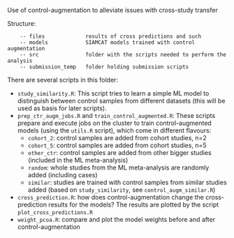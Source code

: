 Use of control-augmentation to alleviate issues with cross-study transfer

Structure:
```
    -- files             results of cross predictions and such
    -- models            SIAMCAT models trained with control augmentation
    -- src               folder with the scripts needed to perform the analysis
    -- submission_temp   folder holding submission scripts
```

There are several scripts in this folder:

- `study_similarity.R`: This script tries to learn a simple ML model to
distinguish between control samples from different datasets (this will be used
    as basis for later scripts).
- `prep_ctr_augm_jobs.R` and `train_control_augmented.R`: These scripts
prepare and execute jobs on the cluster to train control-augmented models
(using the `utils.R` script), which come in different flavours:
    - `cohort_2`: control samples are added from cohort studies, n=2
    - `cohort_5`: control samples are added from cohort studies, n=5
    - `other_ctr`: control samples are added from other bigger studies
    (included in the ML meta-analysis)
    - `random`: whole studies from the ML meta-analysis are randomly added
    (including cases)
    - `similar`: studies are trained with control samples from similar
    studies added (based on `study_similarity`, see `control_augm_similar.R`)
- `cross_prediction.R`: how does control-augmentation change the
cross-prediction results for the models? The results are plotted by the script
`plot_cross_predictions.R`
- `weight_pcoa.R`: compare and plot the model weights before and after
control-augmentation
